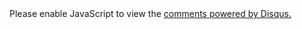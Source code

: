 <div id="disqus_thread"></div>
<script>
var disqus_config = function () {
this.page.url = "{{ site.url }}"+"{{ include.url }}";  // Replace PAGE_URL with your page's canonical URL variable
this.page.identifier = "{{ include.id }}"; // Replace PAGE_IDENTIFIER with your page's unique identifier variable
};

(function() { // DON'T EDIT BELOW THIS LINE
var d = document, s = d.createElement('script');
s.src = 'https://vikasgola.disqus.com/embed.js';
s.setAttribute('data-timestamp', +new Date());
(d.head || d.body).appendChild(s);
})();
</script>
<noscript>Please enable JavaScript to view the <a href="https://disqus.com/?ref_noscript">comments powered by Disqus.</a></noscript>